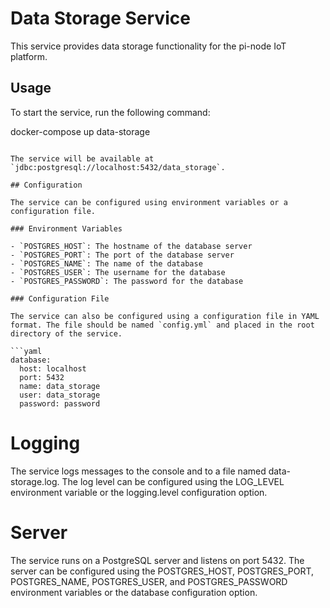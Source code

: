 # Data Storage Service

This service provides data storage functionality for the pi-node IoT platform.

## Usage

To start the service, run the following command:

docker-compose up data-storage

```

The service will be available at `jdbc:postgresql://localhost:5432/data_storage`.

## Configuration

The service can be configured using environment variables or a configuration file.

### Environment Variables

- `POSTGRES_HOST`: The hostname of the database server
- `POSTGRES_PORT`: The port of the database server
- `POSTGRES_NAME`: The name of the database
- `POSTGRES_USER`: The username for the database
- `POSTGRES_PASSWORD`: The password for the database

### Configuration File

The service can also be configured using a configuration file in YAML format. The file should be named `config.yml` and placed in the root directory of the service.

```yaml
database:
  host: localhost
  port: 5432
  name: data_storage
  user: data_storage
  password: password
```

# Logging

The service logs messages to the console and to a file named data-storage.log. The log level can be configured using the LOG_LEVEL environment variable or the logging.level configuration option.

# Server

The service runs on a PostgreSQL server and listens on port 5432. The server can be configured using the POSTGRES_HOST, POSTGRES_PORT, POSTGRES_NAME, POSTGRES_USER, and POSTGRES_PASSWORD environment variables or the database configuration option.
